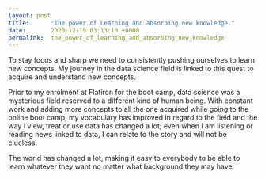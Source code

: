 ```yaml
---
layout: post
title:      "The power of Learning and absorbing new knowledge."
date:       2020-12-19 03:13:10 +0000
permalink:  the_power_of_learning_and_absorbing_new_knowledge
---
```



To stay focus and sharp we need to consistently pushing ourselves to learn new concepts. My journey in the data science field is linked to this quest to acquire and understand new concepts. 

Prior to my enrolment at Flatiron for the boot camp, data science was a mysterious field reserved to a different kind of human being. With constant work and adding more concepts to all the one acquired while going to the online boot camp, my vocabulary has improved in regard to the field and the way I view, treat or use data has changed a lot; even when I am listening or reading news linked to data, I can relate to the story and will not be clueless. 

The world has changed a lot, making it easy to everybody to be able to learn whatever they want no matter what background they may have. 

